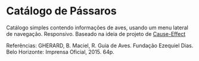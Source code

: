 # Catálogo de Pássaros
Catálogo simples contendo informações de aves, usando um menu lateral de navegação.
Responsivo.
Baseado na ideia de projeto de [Cause-Effect](https://github.com/florinpop17/app-ideas/blob/master/Projects/1-Beginner/Cause-Effect-App.md)

Referências:
GHERARD, B. Maciel, R. Guia de Aves. Fundação Ezequiel
Dias. Belo Horizonte: Imprensa Oficial, 2015. 64p.